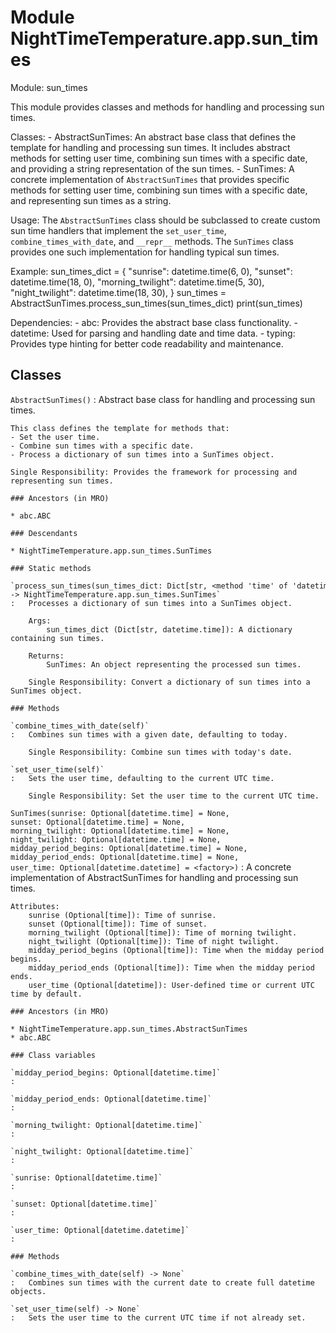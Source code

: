 Module NightTimeTemperature.app.sun_times
=========================================
Module: sun_times

This module provides classes and methods for handling and processing sun times.

Classes:
    - AbstractSunTimes: An abstract base class that defines the template for handling and processing
      sun times. It includes abstract methods for setting user time, combining sun times with a 
      specific date, and providing a string representation of the sun times.
    - SunTimes: A concrete implementation of `AbstractSunTimes` that provides specific methods for
      setting user time, combining sun times with a specific date, and representing sun times as a 
      string.

Usage:
    The `AbstractSunTimes` class should be subclassed to create custom sun time handlers that 
    implement the `set_user_time`, `combine_times_with_date`, and `__repr__` methods. The `SunTimes`
    class provides one such implementation for handling typical sun times.

Example:
    sun_times_dict = {
        "sunrise": datetime.time(6, 0),
        "sunset": datetime.time(18, 0),
        "morning_twilight": datetime.time(5, 30),
        "night_twilight": datetime.time(18, 30),
    }
    sun_times = AbstractSunTimes.process_sun_times(sun_times_dict)
    print(sun_times)

Dependencies:
    - abc: Provides the abstract base class functionality.
    - datetime: Used for parsing and handling date and time data.
    - typing: Provides type hinting for better code readability and maintenance.

Classes
-------

`AbstractSunTimes()`
:   Abstract base class for handling and processing sun times.
    
    This class defines the template for methods that:
    - Set the user time.
    - Combine sun times with a specific date.
    - Process a dictionary of sun times into a SunTimes object.
    
    Single Responsibility: Provides the framework for processing and representing sun times.

    ### Ancestors (in MRO)

    * abc.ABC

    ### Descendants

    * NightTimeTemperature.app.sun_times.SunTimes

    ### Static methods

    `process_sun_times(sun_times_dict: Dict[str, <method 'time' of 'datetime.datetime' objects>]) ‑> NightTimeTemperature.app.sun_times.SunTimes`
    :   Processes a dictionary of sun times into a SunTimes object.
        
        Args:
            sun_times_dict (Dict[str, datetime.time]): A dictionary containing sun times.
        
        Returns:
            SunTimes: An object representing the processed sun times.
        
        Single Responsibility: Convert a dictionary of sun times into a SunTimes object.

    ### Methods

    `combine_times_with_date(self)`
    :   Combines sun times with a given date, defaulting to today.
        
        Single Responsibility: Combine sun times with today's date.

    `set_user_time(self)`
    :   Sets the user time, defaulting to the current UTC time.
        
        Single Responsibility: Set the user time to the current UTC time.

`SunTimes(sunrise: Optional[datetime.time] = None, sunset: Optional[datetime.time] = None, morning_twilight: Optional[datetime.time] = None, night_twilight: Optional[datetime.time] = None, midday_period_begins: Optional[datetime.time] = None, midday_period_ends: Optional[datetime.time] = None, user_time: Optional[datetime.datetime] = <factory>)`
:   A concrete implementation of AbstractSunTimes for handling and processing sun times.
    
    Attributes:
        sunrise (Optional[time]): Time of sunrise.
        sunset (Optional[time]): Time of sunset.
        morning_twilight (Optional[time]): Time of morning twilight.
        night_twilight (Optional[time]): Time of night twilight.
        midday_period_begins (Optional[time]): Time when the midday period begins.
        midday_period_ends (Optional[time]): Time when the midday period ends.
        user_time (Optional[datetime]): User-defined time or current UTC time by default.

    ### Ancestors (in MRO)

    * NightTimeTemperature.app.sun_times.AbstractSunTimes
    * abc.ABC

    ### Class variables

    `midday_period_begins: Optional[datetime.time]`
    :

    `midday_period_ends: Optional[datetime.time]`
    :

    `morning_twilight: Optional[datetime.time]`
    :

    `night_twilight: Optional[datetime.time]`
    :

    `sunrise: Optional[datetime.time]`
    :

    `sunset: Optional[datetime.time]`
    :

    `user_time: Optional[datetime.datetime]`
    :

    ### Methods

    `combine_times_with_date(self) ‑> None`
    :   Combines sun times with the current date to create full datetime objects.

    `set_user_time(self) ‑> None`
    :   Sets the user time to the current UTC time if not already set.